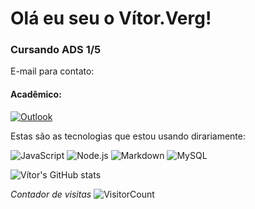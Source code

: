 
# Olá eu seu o Vítor.Verg!

### Cursando ADS 1/5

E-mail para contato:

#### Acadêmico:
[![Outlook](https://img.shields.io/badge/Microsoft_Outlook-blue?style=for-the-badge&logo=microsoft-outlook&logoColor=white)](VITOR.SOUZA@edu.pe.senac.br)

Estas são as tecnologias que estou usando dirariamente:

![JavaScript](https://img.shields.io/badge/JavaScript-00000F?style=for-the-badge&logo=javascript&logoColor=white)
![Node.js](https://img.shields.io/badge/Node.js-00000F?style=for-the-badge&logo=node.js&logoColor=white)
![Markdown](https://img.shields.io/badge/Markdown-00000F?style=for-the-badge&logo=markdown&logoColor=white)
![MySQL](https://img.shields.io/badge/MySQL-00000F?style=for-the-badge&logo=mysql&logoColor=white)

![Vítor's GitHub stats](https://github-readme-stats.vercel.app/api?username=Vitorverg97&show_icons=true&theme=dark)

*Contador de visitas*
![VisitorCount](https://profile-counter.glitch.me/{Vitorverg97}/count.svg)
